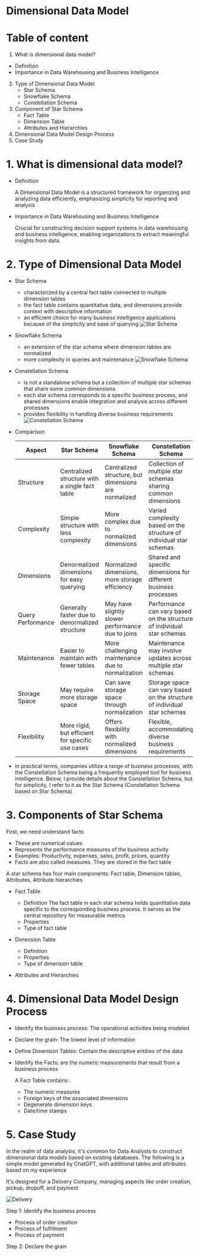 # Dimensional Data Model

# Table of content 
1.  What is dimensional data model?
   - Definition
   - Importance in Data Warehousing and Business Intelligence
2. Type of Dimensional Data Model
   - Star Schema
   - Snowflake Schema
   - Constellation Schema
3. Component of Star Schema 
   - Fact Table 
   - Dimension Table
   - Attributes and Hierarchies
4. Dimensional Data Model Design Process
5. Case Study 


# 1. What is dimensional data model?
- Definition
  
  A Dimensional Data Model is a structured framework for organizing and analyzing data efficiently, emphasizing simplicity for reporting and analysis
- Importance in Data Warehousing and Business Intelligence
  
  Crucial for constructing decision support systems in data warehousing and business intelligence, enabling organizations to extract meaningful insights from data.
# 2. Type of Dimensional Data Model
  - Star Schema
    + characterized by a central fact table connected to multiple dimension tables
    + the fact table contains quantitative data, and dimensions provide context with descriptive information
    + an efficient choice for many business intelligence applications because of the simplicity and ease of querying
      ![Star Schema](images/star_schema.png)
  - Snowflake Schema
    + an extension of the star schema where dimension tables are normalized
    + more complexity in queries and maintenance
      ![Snowflake Schema](images/snowflake_schema.png)
  - Constellation Schema
    + is not a standalone schema but a collection of multiple star schemas that share some common dimensions
    + each star schema corresponds to a specific business process, and shared dimensions enable integration and analysis across different processes
    + provides flexibility in handling diverse business requirements
      ![Constellation Schema](images/constellation_schema.jpg)
  - Comparison
    
      | Aspect | Star Schema | Snowflake Schema | Constellation Schema |
      | -------- | -------- | -------- | ---------| 
      | Structure | Centralized structure with a single fact table | Centralized structure, but dimensions are normalized | Collection of multiple star schemas sharing common dimensions|
      | Complexity | Simple structure with less complexity | More complex due to normalized dimensions | Varied complexity based on the structure of individual star schemas|
      |Dimensions|Denormalized dimensions for easy querying|Normalized dimensions, more storage efficiency|Shared and specific dimensions for different business processes|
      |Query Performance|Generally faster due to denormalized structure|May have slightly slower performance due to joins|Performance can vary based on the structure of individual star schemas|
      |Maintenance|Easier to maintain with fewer tables|More challenging maintenance due to normalization|Maintenance may involve updates across multiple star schemas|
      |Storage Space|May require more storage space|Can save storage space through normalization|Storage space can vary based on the structure of individual star schemas|
      |Flexibility|More rigid, but efficient for specific use cases|Offers flexibility with normalized dimensions|Flexible, accommodating diverse business requirements|

   - In practical terms, companies utilize a range of business processes, with the Constellation Schema being a frequently employed tool for business intelligence. Below, I provide details about the Constellation Schema, but for simplicity, I refer to it as the Star Schema (Constellation Schema based on Star Schema)
    
# 3. Components of Star Schema
   First, we need understand facts 
   - These are numerical values
   - Represents the performance measures of the business activity
   - Examples: Productivity, expenses, sales, profit, prices, quantity
   - Facts are also called measures. They are stored in the fact table

   A star schema has four main components: Fact table, Dimension tables, Attributes, Attribute hierarchies
   - Fact Table
     + Definition
       The fact table in each star schema holds quantitative data specific to the corresponding business process. It serves as the central repository for measurable metrics
     + Properties
     + Type of fact table
    
   - Dimension Table
     + Definition
     + Properties
     + Type of dimension table
       
   - Attributes and Hierarchies
# 4. Dimensional Data Model Design Process
- Identify the business process: The operational activities being modeled
- Declare the grain: The lowest level of information
- Define Dimension Tables: Contain the descriptive entities of the data
- Identify the Facts: are the numeric measurements that result from a business process

  A Fact Table contains:
  + The numeric measures
  + Foreign keys of the associated dimensions
  + Degenerate dimension keys
  + Date/time stamps
# 5. Case Study 
In the realm of data analysis, it's common for Data Analysts to construct dimensional data models based on existing databases. The following is a simple model generated by ChatGPT, with additional tables and attributes based on my experience

It's designed for a Delivery Company, managing aspects like order creation, pickup, dropoff, and payment

![Delivery](images/delivery_data_model.png)

Step 1: Identify the business process
- Process of order creation 
- Process of fulfillment
- Process of payment

Step 2: Declare the grain 
